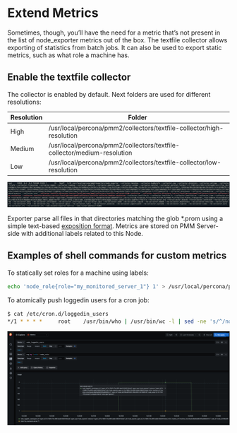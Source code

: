 # Extend Metrics

Sometimes, though, you’ll have the need for a metric that’s not present in the list of node_exporter metrics out of the box. 
The textfile collector allows exporting of statistics from batch jobs. It can also be used to export static metrics, such as what role a machine has. 

## Enable the textfile collector

The collector is enabled by default. Next folders are used for different resolutions:

| Resolution | Folder                                                                  |
|------------|-------------------------------------------------------------------------|
|  High      | /usr/local/percona/pmm2/collectors/textfile-collector/high-resolution   |
|  Medium    | /usr/local/percona/pmm2/collectors/textfile-collector/medium-resolution |
|  Low       | /usr/local/percona/pmm2/collectors/textfile-collector/low-resolution    |

![!image](../_images/node-exporter.textfile-collector.1.png)

Exporter parse all files in that directories matching the glob *.prom using a simple text-based [exposition format](https://prometheus.io/docs/instrumenting/exposition_formats/#text-based-format).
Metrics are stored on PMM Server-side with additional labels related to this Node.

## Examples of shell commands for custom metrics

To statically set roles for a machine using labels:

```sh
echo 'node_role{role="my_monitored_server_1"} 1' > /usr/local/percona/pmm2/collectors/textfile-collector/low-resolution/node_role.prom
```

To atomically push loggedin users for a cron job:

```sh
$ cat /etc/cron.d/loggedin_users
*/1 * * * *     root    /usr/bin/who | /usr/bin/wc -l | sed -ne 's/^/node_loggedin_users /p' > /usr/local/percona/pmm2/collectors/textfile-collector/high-resolution/node_users.prom
```

![!image](../_images/node-exporter.textfile-collector.2.png)

